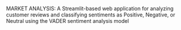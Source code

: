 MARKET ANALYSIS:
                A Streamlit-based web application for analyzing customer reviews and classifying sentiments as Positive, Negative, or Neutral using the VADER sentiment analysis model
